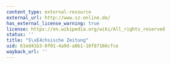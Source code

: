 ```yaml
---
content_type: external-resource
external_url: http://www.sz-online.de/
has_external_license_warning: true
license: https://en.wikipedia.org/wiki/All_rights_reserved
status: ''
title: "S\xE4chsische Zeitung"
uid: 61ed41b3-0f01-4a9d-a0b1-10f87166cfce
wayback_url: ''
---
```

